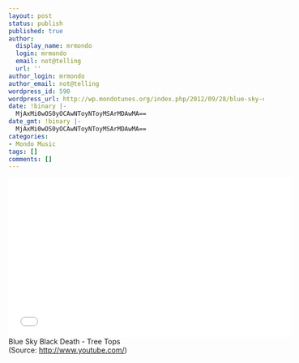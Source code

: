 ```yaml
---
layout: post
status: publish
published: true
author:
  display_name: mrmondo
  login: mrmondo
  email: not@telling
  url: ''
author_login: mrmondo
author_email: not@telling
wordpress_id: 590
wordpress_url: http://wp.mondotunes.org/index.php/2012/09/28/blue-sky-ck-death-tree-tops/
date: !binary |-
  MjAxMi0wOS0yOCAwNToyNToyMSArMDAwMA==
date_gmt: !binary |-
  MjAxMi0wOS0yOCAwNToyNToyMSArMDAwMA==
categories:
- Mondo Music
tags: []
comments: []
---
```

<iframe width="560" height="315" src="//www.youtube.com/embed/MbM8Lbey0jE" frameborder="0"> </iframe>
Blue Sky Black Death - Tree Tops
<div class="attribution">(<span>Source:</span> <a href="http://www.youtube.com/">http://www.youtube.com/</a>)</div>
